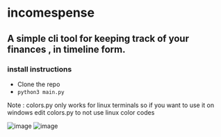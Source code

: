 # incomespense
## A simple cli tool for keeping track of your finances , in timeline form.

### install instructions 

* Clone the repo 
* ```python3 main.py```


Note : colors.py only works for linux terminals 
so if you want to use it on windows edit colors.py to not use linux color codes 

![image](https://user-images.githubusercontent.com/53259730/178337626-cb515d38-1cfb-47e1-b5f3-8b9f4390ab60.png)
![image](https://user-images.githubusercontent.com/53259730/178337880-f4f7c59c-6309-4da0-b160-d25dd0193ecd.png)
